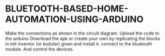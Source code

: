 # BLUETOOTH-BASED-HOME-AUTOMATION-USING-ARDUINO
Make the connections as shown in the circuit diagram.
Upload the code to the arduino
Download the apk or create your own by replicating the blocks in mit inventor (or kodular) given and install it.
connect to the bluetooth module.
And control the devices.
